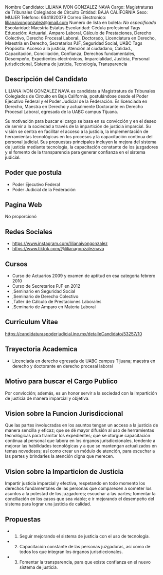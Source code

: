 Nombre Candidato: LILIANA IVON GONZALEZ NAVA
Cargo: Magistraturas de Tribunales Colegiados de Circuito
Entidad: BAJA CALIFORNIA
Sexo: MUJER
Telefono: 6641920079
Correo Electronico: lilianaivongonzalez@gmail.com
Numero de lista en boleta: *No especificado*
Escolaridad: Maestría
Estatus Escolaridad: Cédula profesional
Tags Educación: Actuarial, Amparo Laboral, Cálculo de Prestaciones, Derecho Colectivo, Derecho Procesal Laboral., Doctorado, Licenciatura en Derecho, Maestría en Derecho, Secretarios PJF, Seguridad Social, UABC
Tags Propósito: Acceso a la justicia, Atención al ciudadano, Calidad., Capacitación, Conciliación, Confianza, Derechos fundamentales, Desempeño, Expedientes electrónicos, Imparcialidad, Justicia, Personal jurisdiccional, Sistema de justicia, Tecnología, Transparencia


## Descripción del Candidato 

LILIANA IVON GONZALEZ NAVA es candidata a Magistratura de Tribunales Colegiados de Circuito en Baja California, postulándose desde el Poder Ejecutivo Federal y el Poder Judicial de la Federación. Es licenciada en Derecho, Maestra en Derecho y actualmente Doctorante en Derecho Procesal Laboral, egresada de la UABC campus Tijuana.

Su motivación para buscar el cargo se basa en su convicción y en el deseo de servir a la sociedad a través de la impartición de justicia imparcial. Su visión se centra en facilitar el acceso a la justicia, la implementación de herramientas tecnológicas en los procesos y la capacitación continua del personal judicial. Sus propuestas principales incluyen la mejora del sistema de justicia mediante tecnología, la capacitación constante de los juzgadores y el fomento de la transparencia para generar confianza en el sistema judicial.


## Poder que postula

- Poder Ejecutivo Federal
- Poder Judicial de la Federación


## Pagina Web

No proporcionó


## Redes Sociales

- https://www.instagram.com/lilianaivongonzalez
- https://www.tiktok.com/@lilianagonzaleznava


## Cursos

- Curso de Actuarios 2009 y examen de aptitud en esa categoría febrero 2010
- Curso de Secretarios PJF en 2012
- ,Seminario en Seguridad Social
- ,Seminario de Derecho Colectivo
- ,Taller de Cálculo de Prestaciones Laborales
- ,Seminario de Amparo en Materia Laboral


## Curriculum Vitae

https://candidaturaspoderjudicial.ine.mx/detalleCandidato/53257/10


## Trayectoria Academica

- Licenciada en derecho egresada de UABC campus Tijuana; maestra en derecho y doctorante en derecho procesal laboral


## Motivo para buscar el Cargo Publico

Por convicción; además, es un honor servir a la sociedad con la impartición de justicia de manera imparcial y objetiva.


## Vision sobre la Funcion Jurisdiccional

Que las partes involucradas en los asuntos tengan un acceso a la justicia de manera sencilla y eficaz; que se dé mayor difusión al uso de herramientas tecnológicas para tramitar los expedientes; que se otorgue capacitación continua al personal que labora en los órganos jurisdiccionales, tendente a mejorar las habilidades tecnológicas y a que se mantengan actualizados en temas novedosos; así como crear un módulo de atención, para escuchar a las partes y brindarles la atención digna que merecen.


## Vision sobre la Imparticion de Justicia

Impartir justicia imparcial y efectiva, respetando en todo momento los derechos fundamentales de las personas que comparecen a someter los asuntos a la potestad de los juzgadores; escuchar a las partes; fomentar la conciliación en los casos que sea viable; e ir mejorando el desempeño del sistema para lograr una justicia de calidad.


## Propuestas

- 1. Seguir mejorando el sistema de justicia con el uso de tecnología.
- 2. Capacitación constante de las personas juzgadoras, así como de todos los que integran los órganos jurisdiccionales.
- 3. Fomentar la transparencia, para que existe confianza en el nuevo sistema de justicia.


